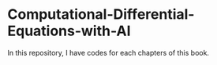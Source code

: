 # Computational-Differential-Equations-with-AI
In this repository, I have codes for each chapters of this book.
